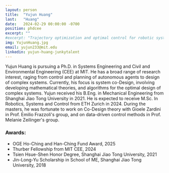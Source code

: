 ```yaml
---
layout: person
title:  "Yujun Huang"
last:   "Huang"
date:   2024-02-29 00:00:00 -0700
position: phdcee
excerpt: ""
#excerpt: "Trajectory optimization and optimal control for robotic systems"
img: YujunHuang.jpg
email: yujun233@mit.edu
linkedin: yujun-huang-junkytalent
---
```


Yujun Huang is pursuing a Ph.D. in Systems Engineering and Civil and Environmental Engineering (CEE) at MIT. He has a broad range of research interest, raging from control and planning of autonomous agents to design of complex systems. 
Currently, his focus is system co-Design, involving developing mathematical theories, and algorithms for the optimal design of complex systems.
Yujun received his B.Eng. in Mechanical Engineering from Shanghai Jiao Tong University in 2021. He is expected to receive M.Sc. In Robotics, Systems and Control from ETH Zurich in 2024. During the masters, he was fortunate to work on Co-Design theory with Gioele Zardini in Prof. Emilio Frazzoli's group, and on data-driven control methods in Prof. Melanie Zeilinger's group.

### Awards:
- OGE Ho-Ching and Han-Ching Fund Award, 2025
- Thurber Fellowship from MIT CEE, 2024
- Tsien Hsue-Shen Honor Degree, Shanghai Jiao Tong University, 2021
- Jin-Long-Yu Scholarship in School of ME, Shanghai Jiao Tong University, 2018
